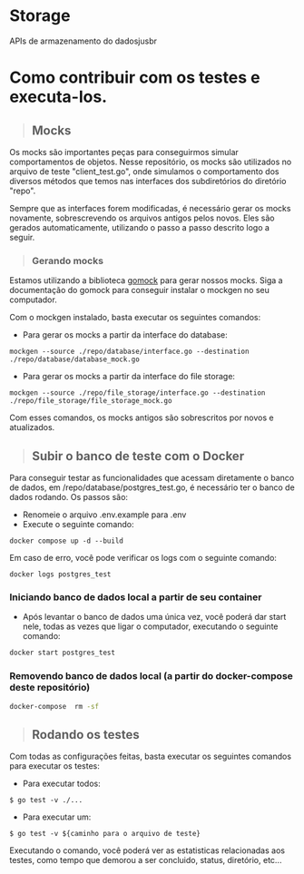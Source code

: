# Storage

APIs de armazenamento do dadosjusbr

# Como contribuir com os testes e executa-los.

> ## Mocks

Os mocks são importantes peças para conseguirmos simular comportamentos de objetos. Nesse repositório, os mocks são utilizados no arquivo de teste "client_test.go", onde simulamos o comportamento dos diversos métodos que temos nas interfaces dos subdiretórios do diretório "repo".

Sempre que as interfaces forem modificadas, é necessário gerar os mocks novamente, sobrescrevendo os arquivos antigos pelos novos. Eles são gerados automaticamente, utilizando o passo a passo descrito logo a seguir.

> ### Gerando mocks

Estamos utilizando a biblioteca [gomock](https://github.com/golang/mock) para gerar nossos mocks. Siga a documentação do gomock para conseguir instalar o mockgen no seu computador.

Com o mockgen instalado, basta executar os seguintes comandos:

- Para gerar os mocks a partir da interface do database:

```
mockgen --source ./repo/database/interface.go --destination ./repo/database/database_mock.go
```

- Para gerar os mocks a partir da interface do file storage:

```
mockgen --source ./repo/file_storage/interface.go --destination ./repo/file_storage/file_storage_mock.go
```

Com esses comandos, os mocks antigos são sobrescritos por novos e atualizados.

> ## Subir o banco de teste com o Docker

Para conseguir testar as funcionalidades que acessam diretamente o banco de dados, em /repo/database/postgres_test.go, é necessário ter o banco de dados rodando. Os passos são:

- Renomeie o arquivo .env.example para .env
- Execute o seguinte comando:

```
docker compose up -d --build
```

Em caso de erro, você pode verificar os logs com o seguinte comando:

```
docker logs postgres_test
```

### Iniciando banco de dados local a partir de seu container

- Após levantar o banco de dados uma única vez, você poderá dar start nele, todas as vezes que ligar o computador, executando o seguinte comando:

```sh
docker start postgres_test
```

### Removendo banco de dados local (a partir do docker-compose deste repositório)

```sh
docker-compose  rm -sf
```

> ## Rodando os testes

Com todas as configurações feitas, basta executar os seguintes comandos para executar os testes:

- Para executar todos:

```
$ go test -v ./...
```

- Para executar um:

```
$ go test -v ${caminho para o arquivo de teste}
```

Executando o comando, você poderá ver as estatisticas relacionadas aos testes, como tempo que demorou a ser concluido, status, diretório, etc...
